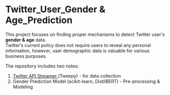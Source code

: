 # Twitter_User_Gender & Age_Prediction

This project focuses on finding proper mechanisms to detect Twitter user's **gender & age** data.        
Twitter’s current policy does not require users to reveal any personal information, however, user demographic data is valuable for various business purposes.

The repository includes two notes: 
  1. [Twitter API Streamer ](https://github.com/LLT9798/Twitter_Demography_Prediction/blob/master/Liam_TwitterApp.ipynb) (Tweepy) - for data collection
  2. Gender Prediction Model (scikit-learn, DistilBERT) - Pre-processing & Modeling


